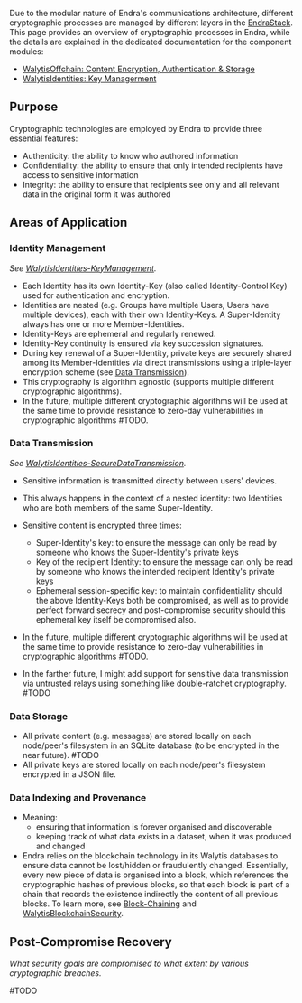 Due to the modular nature of Endra's communications architecture, different cryptographic processes are managed by different layers in the [EndraStack](2-EndraStack.md).
This page provides an overview of cryptographic processes in Endra, while the details are explained in the dedicated documentation for the component modules:
- [WalytisOffchain: Content Encryption, Authentication & Storage](../WalytisOffchain/1-IntroToWalytisOffchain.md)
- [WalytisIdentities: Key Managerment](../WalytisIdentities/2-HowItWorks/3-KeyManagement.md)

## Purpose

Cryptographic technologies are employed by Endra to provide three essential features:
- Authenticity: the ability to know who authored information
- Confidentiality: the ability to ensure that only intended recipients have access to sensitive information
- Integrity: the ability to ensure that recipients see only and all relevant data in the original form it was authored

## Areas of Application
### Identity Management
_See [WalytisIdentities-KeyManagement](../WalytisIdentities/2-HowItWorks/3-KeyManagement.md)._

- Each Identity has its own Identity-Key (also called Identity-Control Key) used for authentication and encryption.
- Identities are nested (e.g. Groups have multiple Users, Users have multiple devices), each with their own Identity-Keys. A Super-Identity always has one or more Member-Identities.
- Identity-Keys are ephemeral and regularly renewed.
- Identity-Key continuity is ensured via key succession signatures.
- During key renewal of a Super-Identity, private keys are securely shared among its Member-Identities via direct transmissions using a triple-layer encryption scheme (see [Data Transmission](#Data%20Transmission)).
- This cryptography is algorithm agnostic (supports multiple different cryptographic algorithms).
- In the future, multiple different cryptographic algorithms will be used at the same time to provide resistance to zero-day vulnerabilities in cryptographic algorithms #TODO.


### Data Transmission
_See [WalytisIdentities-SecureDataTransmission](../WalytisIdentities/2-HowItWorks/7-SecureDataTransmission.md)._

- Sensitive information is transmitted  directly between users' devices.
- This always happens in the context of a nested identity: two Identities who are both members of the same Super-Identity. 
- Sensitive content is encrypted three times:
	- Super-Identity's key: to ensure the message can only be read by someone who knows the Super-Identity's private keys
	- Key of the recipient Identity: to ensure the message can only be read by someone who knows the intended recipient Identity's private keys
	- Ephemeral session-specific key: to maintain confidentiality should the above Identity-Keys both be compromised, as well as to provide perfect forward secrecy and post-compromise security should this ephemeral key itself be compromised also.
- In the future, multiple different cryptographic algorithms will be used at the same time to provide resistance to zero-day vulnerabilities in cryptographic algorithms #TODO.

- In the farther future, I might add support for sensitive data transmission via untrusted relays using something like double-ratchet cryptography. #TODO

### Data Storage

- All private content (e.g. messages) are stored locally on each node/peer's filesystem in an SQLite database (to be encrypted in the near future). #TODO
- All private keys are stored locally on each node/peer's filesystem encrypted in a JSON file. 

### Data Indexing and Provenance

- Meaning:
	- ensuring that information is forever organised and discoverable
	- keeping track of what data exists in a dataset, when it was produced and changed
- Endra relies on the blockchain technology in its Walytis databases to ensure data cannot be lost/hidden or fraudulently changed. Essentially, every new piece of data is organised into a block, which references the cryptographic hashes of previous blocks, so that each block is part of a chain that records the existence indirectly the content of all previous blocks. To learn more, see [Block-Chaining](../Walytis/Technical/Block-Chaining.md) and [WalytisBlockchainSecurity](../Walytis/Technical/WalytisBlockchainSecurity.md).

## Post-Compromise Recovery

_What security goals are compromised to what extent by various cryptographic breaches._

#TODO


